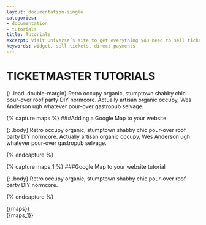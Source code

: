 ```yaml
---
layout: documentation-single
categories:
- documentation
- tutorials
title: Tutorials
excerpt: Visit Universe’s site to get everything you need to sell tickets directly on your website at no additional cost.
keywords: widget, sell tickets, direct payments
---
```



# TICKETMASTER TUTORIALS

{: .lead .double-margin}
Retro occupy organic, stumptown shabby chic pour-over roof party DIY normcore. Actually artisan organic occupy, Wes Anderson ugh whatever pour-over gastropub selvage.

{% capture maps %}
###Adding a Google Map to your website

{: .body}
Retro occupy organic, stumptown shabby chic pour-over roof party DIY normcore. Actually artisan organic occupy, Wes Anderson ugh whatever pour-over gastropub selvage.

{% endcapture %}

{% capture maps_1 %}
###Google Map to your website tutorial

{: .body}
Retro occupy organic, stumptown shabby chic pour-over roof party DIY normcore.

{% endcapture %}

<div class="tutor-box" markdown="1">
{{maps}}
</div>
<div class="tutor-box" markdown="1">
{{maps_1}}
</div>